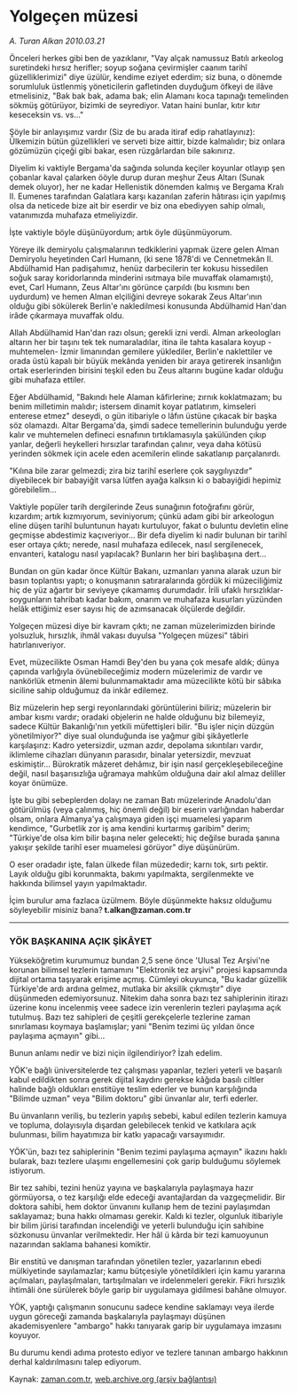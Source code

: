 # Yolgeçen müzesi

*A. Turan Alkan 2010.03.21*

<tr><td class="metin" colspan="2" style="padding-top: 20px; padding-left: 5px; ">Önceleri herkes gibi ben de yazıklanır, "Vay alçak namussuz Batılı arkeolog suretindeki hırsız herifler; soyup soğana çevirmişler caanım tarihî güzelliklerimizi" diye üzülür, kendime eziyet ederdim; siz buna, o dönemde sorumluluk üstlenmiş yöneticilerin gafletinden duyduğum öfkeyi de ilâve etmelisiniz, "Bak bak bak, adama bak; elin Alamanı koca tapınağı temelinden sökmüş götürüyor, bizimki de seyrediyor. Vatan haini bunlar, kıtır kıtır keseceksin vs. vs..."</td></tr><tr><td class="metin" colspan="2" style="padding-top: 20px; padding-left: 5px; "><p>Şöyle bir anlayışımız vardır (Siz de bu arada itiraf edip rahatlayınız): Ülkemizin bütün güzellikleri ve serveti bize aittir, bizde kalmalıdır; biz onlara gözümüzün çiçeği gibi bakar, esen rüzgârlardan bile sakınırız.
<p>Diyelim ki vaktiyle Bergama'da sağında solunda keçiler koyunlar otlayıp şen çobanlar kaval çalarken ööyle durup duran meşhur Zeus Altarı (Sunak demek oluyor), her ne kadar Hellenistik dönemden kalmış ve Bergama Kralı II. Eumenes tarafından Galatlara karşı kazanılan zaferin hâtırası için yapılmış olsa da neticede bize ait bir eserdir ve biz ona ebediyyen sahip olmalı, vatanımızda muhafaza etmeliyizdir.
<p>İşte vaktiyle böyle düşünüyordum; artık öyle düşünmüyorum.
<p>Yöreye ilk demiryolu çalışmalarının tedkiklerini yapmak üzere gelen Alman Demiryolu heyetinden Carl Humann, (ki sene 1878'di ve Cennetmekân II. Abdülhamid Han padişahımız, henüz darbecilerin ter kokusu hissedilen soğuk saray koridorlarında minderini ısıtmaya bile muvaffak olamamıştı), evet, Carl Humann, Zeus Altar'ını görünce çarpıldı (bu kısmını ben uydurdum) ve hemen Alman elçiliğini devreye sokarak Zeus Altar'ının olduğu gibi sökülerek Berlin'e nakledilmesi konusunda Abdülhamid Han'dan irâde çıkarmaya muvaffak oldu.
<p>Allah Abdülhamid Han'dan razı olsun; gerekli izni verdi. Alman arkeologları altarın her bir taşını tek tek numaraladılar, itina ile tahta kasalara koyup -muhtemelen- İzmir limanından gemilere yüklediler, Berlin'e naklettiler ve orada üstü kapalı bir büyük mekânda yeniden bir araya getirerek insanlığın ortak eserlerinden birisini teşkil eden bu Zeus altarını bugüne kadar olduğu gibi muhafaza ettiler.
<p>Eğer Abdülhamid, "Bakındı hele Alaman kâfirlerine; zırnık koklatmazam; bu benim milletimin malıdır; istersem dinamit koyar patlatırım, kimseleri enterese etmez" deseydi, o gün itibariyle o lâfın üstüne çıkacak bir başka söz olamazdı. Altar Bergama'da, şimdi sadece temellerinin bulunduğu yerde kalır ve muhtemelen defineci esnafının tırtıklamasıyla şakülünden çıkıp yanlar, değerli heykelleri hırsızlar tarafından çalınır, veya daha kötüsü yerinden sökmek için acele eden acemilerin elinde sakatlanıp parçalanırdı.
<p>"Kılına bile zarar gelmezdi; zira biz tarihî eserlere çok saygılıyızdır" diyebilecek bir babayiğit varsa lütfen ayağa kalksın ki o babayiğidi hepimiz görebilelim...
<p>Vaktiyle popüler tarih dergilerinde Zeus sunağının fotoğrafını görür, kızardım; artık kızmıyorum, seviniyorum; çünkü adam gibi bir arkeologun eline düşen tarihî buluntunun hayatı kurtuluyor, fakat o buluntu devletin eline geçmişse abdestimiz kaçıveriyor... Bir defa diyelim ki nadir bulunan bir tarihî eser ortaya çıktı; nerede, nasıl muhafaza edilecek, nasıl sergilenecek, envanteri, katalogu nasıl yapılacak? Bunların her biri başlıbaşına dert...
<p>Bundan on gün kadar önce Kültür Bakanı, uzmanları yanına alarak uzun bir basın toplantısı yaptı; o konuşmanın satıraralarında gördük ki müzeciliğimiz hiç de yüz ağartır bir seviyeye çıkamamış durumdadır. İrili ufaklı hırsızlıklar-soygunların tahribatı kadar bakım, onarım ve muhafaza kusurları yüzünden helâk ettiğimiz eser sayısı hiç de azımsanacak ölçülerde değildir.
<p>Yolgeçen müzesi diye bir kavram çıktı; ne zaman müzelerimizden birinde yolsuzluk, hırsızlık, ihmâl vakası duyulsa "Yolgeçen müzesi" tâbiri hatırlanıveriyor.
<p>Evet, müzecilikte Osman Hamdi Bey'den bu yana çok mesafe aldık; dünya çapında varlığıyla övünebileceğimiz modern müzelerimiz de vardır ve nankörlük etmenin âlemi bulunmamaktadır ama müzecilikte kötü bir sâbıka siciline sahip olduğumuz da inkâr edilemez.
<p>Biz müzelerin hep sergi reyonlarındaki görüntülerini biliriz; müzelerin bir ambar kısmı vardır; oradaki objelerin ne halde olduğunu biz bilemeyiz, sadece Kültür Bakanlığı'nın yetkili müfettişleri bilir. "Bu işler niçin düzgün yönetilmiyor?" diye sual olunduğunda ise yağmur gibi şikâyetlerle karşılaşırız: Kadro yetersizdir, uzman azdır, depolama sıkıntıları vardır, iklimleme cihazları dünyanın parasıdır, binalar yetersizdir, mevzuat eskimiştir... Bürokratik mâzeret dehâmız, bir işin nasıl gerçekleşebileceğine değil, nasıl başarısızlığa uğramaya mahkûm olduğuna dair akıl almaz deliller koyar önümüze.
<p>İşte bu gibi sebeplerden dolayı ne zaman Batı müzelerinde Anadolu'dan götürülmüş (veya çalınmış, hiç önemli değil) bir eserin varlığından haberdar olsam, onlara Almanya'ya çalışmaya giden işçi muamelesi yaparım kendimce, "Gurbetlik zor iş ama kendini kurtarmış garibim" derim; "Türkiye'de olsa kim bilir başına neler gelecekti; hiç değilse burada şanına yakışır şekilde tarihî eser muamelesi görüyor" diye düşünürüm.
<p>O eser oradadır işte, falan ülkede filan müzededir; karnı tok, sırtı pektir. Layık olduğu gibi korunmakta, bakımı yapılmakta, sergilenmekte ve hakkında bilimsel yayın yapılmaktadır.
<p>İçim burulur ama fazlaca üzülmem. Böyle düşünmekte haksız olduğumu söyleyebilir misiniz bana?<b> t.alkan@zaman.com.tr</b>
<p>
<hr/>
<p><h3>YÖK BAŞKANINA AÇIK ŞİKÂYET</h3>
<p>Yükseköğretim kurumumuz bundan 2,5 sene önce 'Ulusal Tez Arşivi'ne korunan bilimsel tezlerin tamamını "Elektronik tez arşivi" projesi kapsamında dijital ortama taşıyarak erişime açmış. Cümleyi okuyunca, "Bu kadar güzellik Türkiye'de ardı ardına gelmez, mutlaka bir aksilik çıkmıştır" diye düşünmeden edemiyorsunuz. Nitekim daha sonra bazı tez sahiplerinin itirazı üzerine konu incelenmiş veee sadece izin verenlerin tezleri paylaşıma açık tutulmuş. Bazı tez sahipleri de çeşitli gerekçelerle tezlerine zaman sınırlaması koymaya başlamışlar; yani "Benim tezimi üç yıldan önce paylaşıma açmayın" gibi...
<p>Bunun anlamı nedir ve bizi niçin ilgilendiriyor? İzah edelim.
<p>YÖK'e bağlı üniversitelerde tez çalışması yapanlar, tezleri yeterli ve başarılı kabul edildikten sonra gerek dijital kaydını gerekse kâğıda basılı ciltler halinde bağlı oldukları enstitüye teslim ederler ve bunun karşılığında "Bilimde uzman" veya "Bilim doktoru" gibi ünvanlar alır, terfi ederler.
<p>Bu ünvanların veriliş, bu tezlerin yapılış sebebi, kabul edilen tezlerin kamuya ve topluma, dolayısıyla dışardan gelebilecek tenkid ve katkılara açık bulunması, bilim hayatımıza bir katkı yapacağı varsayımıdır.
<p>YÖK'ün, bazı tez sahiplerinin "Benim tezimi paylaşıma açmayın" ikazını haklı bularak, bazı tezlere ulaşımı engellemesini çok garip bulduğumu söylemek istiyorum.
<p>Bir tez sahibi, tezini henüz yayına ve başkalarıyla paylaşmaya hazır görmüyorsa, o tez karşılığı elde edeceği avantajlardan da vazgeçmelidir. Bir doktora sahibi, hem doktor ünvanını kullanıp hem de tezini paylaşımdan saklayamaz; buna hakkı olmaması gerekir. Kaldı ki tezler, olgunluk itibariyle bir bilim jürisi tarafından incelendiği ve yeterli bulunduğu için sahibine sözkonusu ünvanlar verilmektedir. Her hâl ü kârda bir tezi kamuoyunun nazarından saklama bahanesi komiktir.
<p>Bir enstitü ve danışman tarafından yönetilen tezler, yazarlarının ebedi mülkiyetinde sayılamazlar; kamu bütçesiyle yönetildikleri için kamu yararına açılmaları, paylaşılmaları, tartışılmaları ve irdelenmeleri gerekir. Fikri hırsızlık ihtimâli öne sürülerek böyle garip bir uygulamaya gidilmesi bahâne olmuyor.
<p>YÖK, yaptığı çalışmanın sonucunu sadece kendine saklamayı veya ilerde uygun göreceği zamanda başkalarıyla paylaşmayı düşünen akademisyenlere "ambargo" hakkı tanıyarak garip bir uygulamaya imzasını koyuyor.
<p>Bu durumu kendi adıma protesto ediyor ve tezlere tanınan ambargo hakkının derhal kaldırılmasını talep ediyorum. <br/></p></p></p></p></p></p></p></p></p></p></p></p></p></p></p></p></p></p></p></p></p></p></p></p></p></p></td></tr>

Kaynak: [zaman.com.tr](http://zaman.com.tr/yazar.do?yazino=963888), [web.archive.org (arşiv bağlantısı)](http://web.archive.org/web/20100327163543/http://www.zaman.com.tr:80/yazar.do?yazino=963888)
